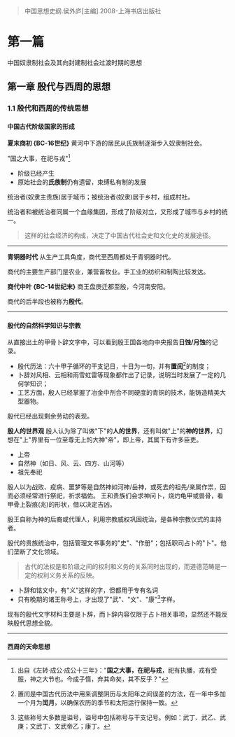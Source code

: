 > 中国思想史纲.侯外庐[主编].2008-上海书店出版社

# 第一篇
中国奴隶制社会及其向封建制社会过渡时期的思想

## 第一章 殷代与西周的思想
### 1.1 殷代和西周的传统思想

#### 中国古代阶级国家的形成

**夏末商初 {BC-16世纪}**  黄河中下游的居民从氏族制逐渐步入奴隶制社会。

"国之大事，在祀与戎"[^1]
- 阶级已经产生
- 原始社会的**氏族制**仍有遗留，束缚私有制的发展

统治者(奴隶主贵族)居于城市；被统治者(奴隶)居于乡村，组成村社。

统治者和被统治者同属一个血缘集团，形成了阶级对立，又形成了城市与乡村的统一。

> 这样的社会经济的构成，决定了中国古代社会史和文化史的发展途径。

[^1]: 出自《左转·成公·成公十三年》："**国之大事，在祀与戎**，祀有执膰，戎有受脤，神之大节也。今成子惰，弃其命矣，其不反乎？"

---

**青铜器时代**  从生产工具角度，商代至西周都处于青铜器时代。

商代的主要生产部门是农业，兼营畜牧业。手工业的纺织和制陶比较发达。

**商代中叶 {BC-14世纪末}**  商王盘庚迁都至殷，今河南安阳。

商代的后半段也被称为**殷代**。

---
#### 殷代的自然科学知识与宗教

从直接出土的甲骨卜辞文字中，可以看到殷王国各地向中央报告**日蚀/月蚀**的记录。
- 殷代历法：六十甲子循环的干支记日，十日为一旬，并有**置闰**[^2]的制度；
- 卜辞对风相、云相和雨雪虹雷等现象都作出了记录，说明当时发展了一定的几何学知识；
- 工艺方面，殷人已经掌握了冶金中剂合不同硬度的青铜的技术，能铸造精美大型器物。

殷代已经出现剩余劳动的表现。

**殷人的世界观**  殷人认为除了叫做"下"的**人的世界**，还有叫做"上"的**神的世界**，幻想在"上"界里有一位至尊无上的大神"帝"，即上帝，其属下有许多臣吏。
- 上帝
- 自然神（如日、风、云、四方、山河等）
- 祖先奉祀

殷人以为战败、疫病、噩梦等是自然神如河神/岳神，或死去的祖先/亲属作祟，因而必须经常进行祭祀，祈求福佑。
王和贵族们会求神问卜，烧灼龟甲或兽骨，看甲骨上裂痕(兆)的形状，借以决定吉凶。

殷王自称为神的后裔或代理人，利用宗教威权巩固统治，是各种宗教仪式的主持者。

殷代的贵族统治中，包括管理文书事务的"史"、"作册"；包括职司占卜的"卜"。他们垄断了文化领域。

> 古代的法权是和阶级之间的权利和义务的关系同时出现的，而道德范畴是一定的权利义务关系的反映。
- 卜辞和铭文中，有"义"这样的字，但都用于专有名词
- 只有晚期的诸王称号上，才出现了"武"、"文"、"康"[^3]字样。

现有的殷代文字材料主要是卜辞，而卜辞内容仅限于占卜相关事项，显然还不能反映殷代思想全貌。

[^2]: 置闰是中国古代历法中用来调整阴历与太阳年之间误差的方法，在一年中多加一个月为**闰月**，以确保农历的季节和太阳运行保持一致。
[^3]: 这些称号大多数是谥号，谥号中包括称号与干支记号。例如：武丁、武乙、武庚；文武丁、文武帝乙；康丁。

---
#### 西周的天命思想

